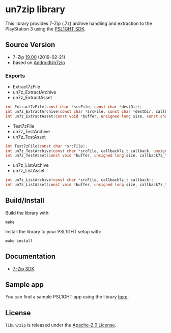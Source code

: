 # un7zip library

This library provides 7-Zip (.7z) archive handling and extraction to the PlayStation 3 using the [PSL1GHT SDK](https://github.com/ps3dev/PSL1GHT/).

## Source Version

 - 7-Zip [19.00](https://sourceforge.net/projects/sevenzip/files/7-Zip/19.00/) (2019-02-21)
 - based on [AndroidUn7zip](https://github.com/hzy3774/AndroidUn7zip)

### Exports

 - Extract7zFile
 - un7z_ExtractArchive
 - un7z_ExtractAsset
```c
int Extract7zFile(const char *srcFile, const char *destDir);
int un7z_ExtractArchive(const char *srcFile, const char *destDir, callback7z_t callback, unsigned long inBufSize);
int un7z_ExtractAsset(const void *buffer, unsigned long size, const char *destDir, callback7z_t callback, unsigned long inBufSize);
```

 - Test7zFile
 - un7z_TestArchive
 - un7z_TestAsset
```c
int Test7zFile(const char *srcFile);
int un7z_TestArchive(const char *srcFile, callback7z_t callback, unsigned long inBufSize);
int un7z_TestAsset(const void *buffer, unsigned long size, callback7z_t callback, unsigned long inBufSize);
```

 - un7z_ListArchive
 - un7z_ListAsset
```c
int un7z_ListArchive(const char *srcFile, callback7z_t callback);
int un7z_ListAsset(const void *buffer, unsigned long size, callback7z_t callback);
```

## Build/Install

Build the library with:
```
make
```

Install the library to your PSL1GHT setup with:
```
make install
```

## Documentation

 - [7-Zip SDK](https://www.7-zip.org/sdk.html)

## Sample app

You can find a sample PSL1GHT app using the library [here](./example).

## License

`libun7zip` is released under the [Apache-2.0 License](./LICENSE).
